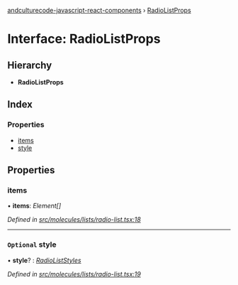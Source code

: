 [andculturecode-javascript-react-components](../README.md) › [RadioListProps](radiolistprops.md)

# Interface: RadioListProps

## Hierarchy

* **RadioListProps**

## Index

### Properties

* [items](radiolistprops.md#items)
* [style](radiolistprops.md#optional-style)

## Properties

###  items

• **items**: *Element[]*

*Defined in [src/molecules/lists/radio-list.tsx:18](https://github.com/AndcultureCode/AndcultureCode.JavaScript.React.Components/blob/d179e3a/src/molecules/lists/radio-list.tsx#L18)*

___

### `Optional` style

• **style**? : *[RadioListStyles](../enums/radioliststyles.md)*

*Defined in [src/molecules/lists/radio-list.tsx:19](https://github.com/AndcultureCode/AndcultureCode.JavaScript.React.Components/blob/d179e3a/src/molecules/lists/radio-list.tsx#L19)*
